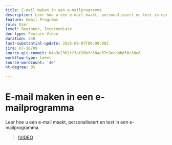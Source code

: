 ```yaml
---
title: E-mail maken in een e-mailprogramma
description: Leer hoe u een e-mail maakt, personaliseert en test in een e-mailprogramma.
feature: Email Programs
role: User
level: Beginner, Intermediate
doc-type: Feature Video
duration: 248
last-substantial-update: 2025-08-07T00:00:00Z
jira: KT-18709
source-git-commit: b4a9e2361ff3af20bfc68ae37c9ecdbb056c38e6
workflow-type: tm+mt
source-wordcount: '40'
ht-degree: 0%

---
```



# E-mail maken in een e-mailprogramma

Leer hoe u een e-mail maakt, personaliseert en test in een e-mailprogramma.

>[!VIDEO](https://video.tv.adobe.com/v/3470640/?learn=on&enablevpops&captions=dut)
